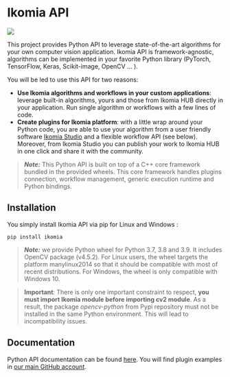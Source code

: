 # Ikomia API

![](https://ikomia.com/wp-content/uploads/2022/07/carbon6.png)

This project provides Python API to leverage state-of-the-art algorithms for your own computer vision application. Ikomia API is framework-agnostic, algorithms can be implemented in your favorite Python library (PyTorch, TensorFlow, Keras, Scikit-image, OpenCV ... ).

You will be led to use this API for two reasons:
- **Use Ikomia algorithms and workflows in your custom applications**: leverage built-in algorithms, yours and those from Ikomia HUB directly in your application. Run single algorithm or workflows with a few lines of code.
- **Create plugins for Ikomia platform**: with a little wrap around your Python code, you are able to use your algorithm from a user friendly software [Ikomia Studio](https://github.com/Ikomia-dev/IkomiaStudio) and a flexible workflow API (see below). Moreover, from Ikomia Studio you can publish your work to Ikomia HUB in one click and share it with the community.


> **_Note:_**  This Python API is built on top of a C++ core framework bundled in the provided wheels. This core framework handles plugins connection, workflow management, generic execution runtime and Python bindings.


## Installation

You simply install Ikomia API via pip for Linux and Windows :

`pip install ikomia`

>**_Note:_** we provide Python wheel for Python 3.7, 3.8 and 3.9. It includes OpenCV package (v4.5.2). For Linux users, the wheel targets the platform manylinux2014 so that it should be compatible with most of recent distributions. For Windows, the wheel is only compatible with Windows 10.


>**Important**: There is only one important constraint to respect, **you must import Ikomia module before importing cv2 module**. As a result, the package *opencv-python* from Pypi repository must not be installed in 
the same Python environment. This will lead to incompatibility issues.


## Documentation

Python API documentation can be found [here](https://ikomia-dev.github.io/python-api-documentation/). You will find plugin examples in [our main GitHub account](https://github.com/Ikomia-dev).
